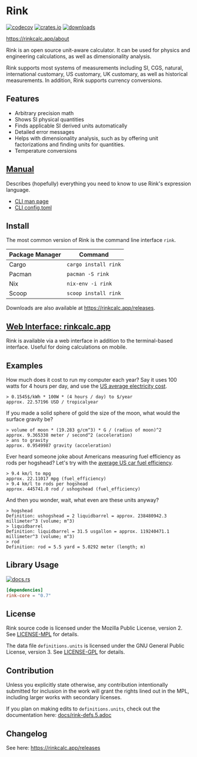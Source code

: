 # Rink

[![codecov](https://codecov.io/gh/tiffany352/rink-rs/branch/master/graph/badge.svg)](https://codecov.io/gh/tiffany352/rink-rs)
[![crates.io](https://img.shields.io/crates/v/rink)](https://crates.io/crates/rink)
[![downloads](https://img.shields.io/crates/d/rink)](https://crates.io/crates/rink)

https://rinkcalc.app/about

Rink is an open source unit-aware calculator. It can be used for physics
and engineering calculations, as well as dimensionality analysis.

Rink supports most systems of measurements including SI, CGS, natural,
international customary, US customary, UK customary, as well as
historical measurements. In addition, Rink supports currency
conversions.

## Features

* Arbitrary precision math
* Shows SI physical quantities
* Finds applicable SI derived units automatically
* Detailed error messages
* Helps with dimensionality analysis, such as by offering unit
  factorizations and finding units for quantities.
* Temperature conversions

## [Manual](https://rinkcalc.app/manual)

Describes (hopefully) everything you need to know to use Rink's
expression language.

* [CLI man page](https://rinkcalc.app/cli-manpage)
* [CLI config.toml](https://rinkcalc.app/configuration)

## Install

The most common version of Rink is the command line interface `rink`.

| Package Manager | Command              |
| --------------- | -------------------- |
| Cargo           | `cargo install rink` |
| Pacman          | `pacman -S rink`     |
| Nix             | `nix-env -i rink`    |
| Scoop           | `scoop install rink` |

Downloads are also available at <https://rinkcalc.app/releases>.

## [Web Interface: rinkcalc.app](https://rinkcalc.app)

Rink is available via a web interface in addition to the terminal-based
interface. Useful for doing calculations on mobile.

## Examples

How much does it cost to run my computer each year? Say it uses 100
watts for 4 hours per day, and use the [US average electricity
cost][elec].

[elec]: https://www.eia.gov/electricity/monthly/epm_table_grapher.php?t=epmt_5_6_a

```
> 0.1545$/kWh * 100W * (4 hours / day) to $/year
approx. 22.57196 USD / tropicalyear
```

If you made a solid sphere of gold the size of the moon, what would the
surface gravity be?

```
> volume of moon * (19.283 g/cm^3) * G / (radius of moon)^2
approx. 9.365338 meter / second^2 (acceleration)
> ans to gravity
approx. 0.9549987 gravity (acceleration)
```

Ever heard someone joke about Americans measuring fuel efficiency as
rods per hogshead? Let's try with the [average US car fuel
efficiency][eff].

[eff]: https://www.bts.gov/content/average-fuel-efficiency-us-passenger-cars-and-light-trucks

```
> 9.4 km/l to mpg
approx. 22.11017 mpg (fuel_efficiency)
> 9.4 km/l to rods per hogshead
approx. 445741.0 rod / ushogshead (fuel_efficiency)
```

And then you wonder, wait, what even are these units anyway?

```
> hogshead
Definition: ushogshead = 2 liquidbarrel = approx. 238480942.3 millimeter^3 (volume; m^3)
> liquidbarrel
Definition: liquidbarrel = 31.5 usgallon = approx. 119240471.1 millimeter^3 (volume; m^3)
> rod
Definition: rod = 5.5 yard = 5.0292 meter (length; m)
```

## Library Usage

[![docs.rs](https://img.shields.io/docsrs/rink-core)](https://docs.rs/rink-core/latest/rink_core/)

```toml
[dependencies]
rink-core = "0.7"
```

## License

Rink source code is licensed under the Mozilla Public License,
version 2. See [LICENSE-MPL](./LICENSE-MPL) for details.

The data file `definitions.units` is licensed under the GNU General
Public License, version 3. See [LICENSE-GPL](./LICENSE-GPL) for details.

## Contribution

Unless you explicitly state otherwise, any contribution intentionally
submitted for inclusion in the work will grant the rights lined out in
the MPL, including larger works with secondary licenses.

If you plan on making edits to `definitions.units`, check out the
documentation here: [docs/rink-defs.5.adoc](./docs/rink-defs.5.adoc)

## Changelog

See here: https://rinkcalc.app/releases

